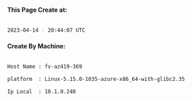 
   
#### This Page Create at:

```bash

2023-04-14 - 20:44:07 UTC

```

#### Create By Machine:

```bash

Host Name : fv-az419-369

platform  : Linux-5.15.0-1035-azure-x86_64-with-glibc2.35

Ip Local  : 10.1.0.240

```

